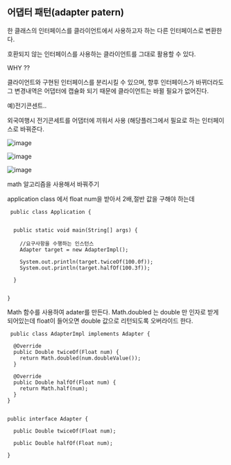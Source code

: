 ## 어댑터 패턴(adapter patern)

한 클래스의 인터페이스를 클라이언트에서 사용하고자 하는 다른 인터페이스로 변환한다.

호환되지 않는 인터페이스를 사용하는 클라이언트를 그대로 활용할 수 있다.

WHY ?? 

클라이언트와 구현된 인터페이스를 분리시킬 수 있으며, 향후 인터페이스가 바뀌더라도 그 변경내역은 어댑터에 캡슐화 되기 때문에 클라이언트는 바뀔 필요가 없어진다.

예)전기콘센트..

외국여행시 전기콘세트를 어댑터에 끼워서 사용 (해당플러그에서 필요로 하는 인터페이스로 바꿔준다.

![image](https://user-images.githubusercontent.com/87956185/152647479-6e7d65c3-b932-4e45-947d-e3af199607e1.png)
 
 ![image](https://user-images.githubusercontent.com/87956185/152648464-6c91ec24-bf02-4d06-89f8-b7c20d3f55c4.png)
 
 ![image](https://user-images.githubusercontent.com/87956185/152650016-3bffa230-0920-4a1d-8cca-6f5b8c04ca76.png)

 
 math 알고리즘을 사용해서 바꿔주기
 
 application class 에서 float num을 받아서 2배,절반 값을 구해야 하는데
 
     public class Application {


      public static void main(String[] args) {

        //요구사항을 수행하는 인스턴스
        Adapter target = new AdapterImpl();

        System.out.println(target.twiceOf(100.0f));
        System.out.println(target.halfOf(100.3f));

      }


    }
 
 
 Math 함수를 사용하여 adater를 만든다.
 Math.doubled 는 double 만 인자로 받게 되어있는데
 float이 들어오면 double 값으로 리턴되도록 오버라이드 한다.
 
     public class AdapterImpl implements Adapter {

      @Override
      public Double twiceOf(Float num) {
        return Math.doubled(num.doubleValue());
      }

      @Override
      public Double halfOf(Float num) {
        return Math.half(num);
      }
    }
    
    
    public interface Adapter {

      public Double twiceOf(Float num);

      public Double halfOf(Float num);
	
    }
